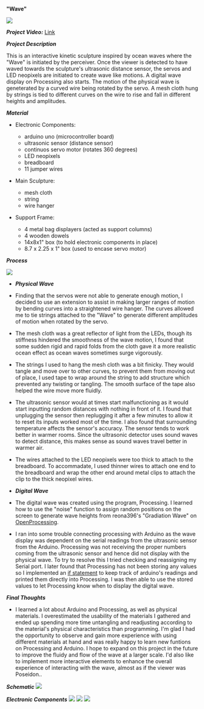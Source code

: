 **"Wave"** 

![](wave_project.png)

***Project Video:*** [Link](https://www.youtube.com/watch?v=e4VcKBEUEd8&feature=youtu.be)

***Project Description***

This is an interactive kinetic sculpture inspired by ocean waves where the "Wave" is initiated by the perceiver. Once the viewer is detected to have waved towards the sculpture's ultrasonic distance sensor, the servos and LED neopixels are initiated to create wave like motions. A digital wave display on Processing also starts. The motion of the physical wave is geneterated by a curved wire being rotated by the servo. A mesh cloth hung by strings is tied to different curves on the wire to rise and fall in different heights and amplitudes. 

***Material***
- Electronic Components: 
    - arduino uno (microcontroller board)
    - ultrasonic sensor (distance sensor)
    - continuos servo motor (rotates 360 degrees)
    - LED neopixels 
    - breadboard 
    - 11 jumper wires 
    
- Main Sculpture: 
    - mesh cloth 
    - string
    - wire hanger
    
- Support Frame:
    - 4 metal bag displayers (acted as support columns)
    - 4 wooden dowels
    - 14x8x1" box (to hold electronic components in place)
    - 8.7 x 2.25 x 1" box (used to encase servo motor)
    
***Process*** 

![](side1.png)

- ***Physical Wave***
- Finding that the servos were not able to generate enough motion, I decided to use an extension to assist in making larger ranges of motion by bending curves into a straightened wire hanger. The curves allowed me to tie strings attached to the "Wave" to generate different amplitudes of motion when rotated by the servo. 
- The mesh cloth was a great reflector of light from the LEDs, though its stiffness hindered the smoothness of the wave motion, I found that some sudden rigid and rapid folds from the cloth gave it a more realistic ocean effect as ocean waves sometimes surge vigorously. 
- The strings I used to hang the mesh cloth was a bit finicky. They would tangle and move over to other curves, to prevent them from moving out of place, I used tape to wrap around the string to add structure which prevented any twisting or tangling. The smooth surface of the tape also helped the wire move more fluidly.
- The ultrasonic sensor would at times start malfunctioning as it would start inputting random distances with nothing in front of it. I found that unplugging the sensor then replugging it after a few minutes to allow it to reset its inputs worked most of the time. I also found that surrounding temperature affects the sensor's accuracy. The sensor tends to work better in warmer rooms. Since the ultrasonic detector uses sound waves to detect distance, this makes sense as sound waves travel better in warmer air. 
- The wires attached to the LED neopixels were too thick to attach to the breadboard. To accommadate, I used thinner wires to attach one end to the breadboard and wrap the other end around metal clips to attach the clip to the thick neopixel wires. 

- ***Digital Wave***
- The digital wave was created using the program, Processing. I learned how to use the "noise" function to assign random positions on the screen to generate wave heights from reona396's "Gradiation Wave" on [OpenProcessing](https://www.openprocessing.org/sketch/931254). 
- I ran into some trouble connecting processing with Arduino as the wave display was dependent on the serial readings from the ultrasonic sensor from the Arduino. Processing was not receiving the proper numbers coming from the ultrasonic sensor and hence did not display with the physical wave. To try to resolve this I tried checking and reassigning my Serial port. I later found that Processing has not been storing any values so I implemented an [if statement](https://create.arduino.cc/projecthub/najad/scaling-an-image-in-processing-with-ultrasonic-sensor-1af551) to keep track of arduino's readings and printed them directly into Processing. I was then able to use the stored values to let Processing know when to display the digital wave. 

***Final Thoughts***
- I learned a lot about Arduino and Processing, as well as physical materials. I overestimated the usability of the materials I gathered and ended up spending more time untangling and readjusting according to the material's physical characteristics than programming. I'm glad I had the opportunity to observe and gain more experience with using different materials at hand and was really happy to learn new funtions on Processing and Arduino. I hope to expand on this project in the future to improve the fluidy and flow of the wave at a larger scale. I'd also like to implement more interactive elements to enhance the overall experience of interacting with the wave, almost as if the viewer was Poseidon.. 

***Schematic***
![](schematic.jpeg) 

***Electronic Components***
![](ec1.jpeg)
![](ec2.jpeg)
![](ec3.jpeg)




